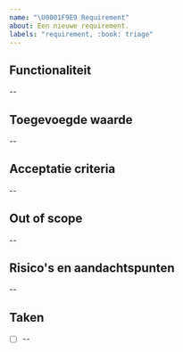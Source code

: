 ```yaml
---
name: "\U0001F9E9 Requirement"
about: Een nieuwe requirement.
labels: "requirement, :book: triage"
---
```


## Functionaliteit

--

## Toegevoegde waarde

--

## Acceptatie criteria

--

## Out of scope

--

## Risico's en aandachtspunten

--

## Taken

- [ ] --
